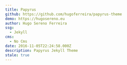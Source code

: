 ```yaml
---
title: Papyrus
github: https://github.com/hugoferreira/papyrus-theme
demo: https://hugosereno.eu
author: Hugo Sereno Ferreira
ssg:
  - Jekyll
cms:
  - No Cms
date: 2016-11-05T22:24:58.000Z
description: Papyrus Jekyll Theme
stale: true
---
```

